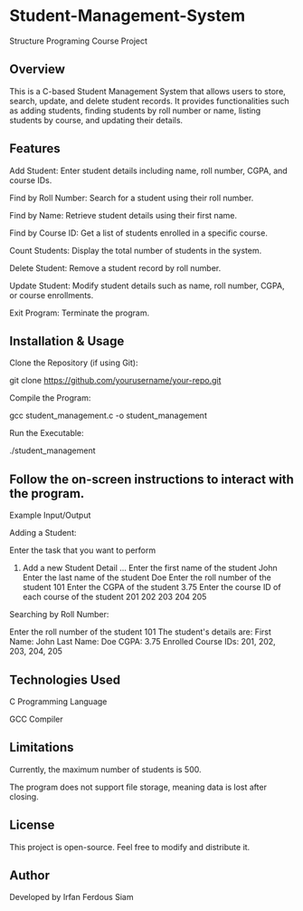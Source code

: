 # Student-Management-System
Structure Programing Course Project

## Overview

This is a C-based Student Management System that allows users to store, search, update, and delete student records. It provides functionalities such as adding students, finding students by roll number or name, listing students by course, and updating their details.

## Features

Add Student: Enter student details including name, roll number, CGPA, and course IDs.

Find by Roll Number: Search for a student using their roll number.

Find by Name: Retrieve student details using their first name.

Find by Course ID: Get a list of students enrolled in a specific course.

Count Students: Display the total number of students in the system.

Delete Student: Remove a student record by roll number.

Update Student: Modify student details such as name, roll number, CGPA, or course enrollments.

Exit Program: Terminate the program.

## Installation & Usage

Clone the Repository (if using Git):

git clone https://github.com/yourusername/your-repo.git

Compile the Program:

gcc student_management.c -o student_management

Run the Executable:

./student_management

## Follow the on-screen instructions to interact with the program.

Example Input/Output

Adding a Student:

Enter the task that you want to perform
1. Add a new Student Detail
...
Enter the first name of the student
John
Enter the last name of the student
Doe
Enter the roll number of the student
101
Enter the CGPA of the student
3.75
Enter the course ID of each course of the student
201 202 203 204 205

Searching by Roll Number:

Enter the roll number of the student
101
The student's details are:
First Name: John
Last Name: Doe
CGPA: 3.75
Enrolled Course IDs: 201, 202, 203, 204, 205

## Technologies Used

C Programming Language

GCC Compiler

## Limitations

Currently, the maximum number of students is 500.

The program does not support file storage, meaning data is lost after closing.

## License

This project is open-source. Feel free to modify and distribute it.

## Author

Developed by Irfan Ferdous Siam
